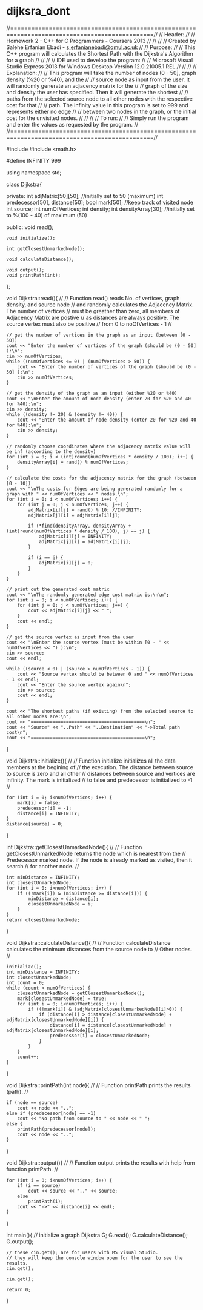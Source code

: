 # dijksra_dont
//===============================================================================================//
// Header:                                                                                       //
//  Homework 2 - C++ for C Programmers - Coursera 2013                                           //
//                                                                                               //
//  Created by Salehe Erfanian Ebadi - s.erfanianebadi@qmul.ac.uk                                //
// Purpose:                                                                                      //
//  This C++ program will calculates the Shortest Path with the Dijkstra's Algorithm for a graph //
//                                                                                               //
// IDE used to develop the program:                                                              //
//  Microsoft Visual Studio Express 2013 for Windows Desktop Version 12.0.21005.1 REL            //
//                                                                                               //
// Explanation:                                                                                  //
//  This program will take the number of nodes (0 - 50], graph density (%20 or %40), and the     //
//  source node as input from the user. It will randomly generate an adjacency matrix for the    //
//  graph of the size and density the user has specified. Then it will generate the shortest     //
//  paths from the selected source node to all other nodes with the respective cost for that     //
//  path. The infinity value in this program is set to 999 and represents either no edge         //
//  between two nodes in the graph, or the initial cost for the unvisited nodes.                 //
//                                                                                               //
// To run:                                                                                       //
//  Simply run the program and enter the values as requested by the program.                     //
//===============================================================================================//


#include <iostream>
#include <math.h>

#define INFINITY 999

using namespace std;

class Dijkstra{

private:
	int adjMatrix[50][50];    //initially set to 50 (maximum)
	int predecessor[50], distance[50];
	bool mark[50];    //keep track of visited node
	int source;
	int numOfVertices;
	int density;
	int densityArray[30];    //initially set to %(100 - 40) of maximum (50)

public:
	void read();

	void initialize();

	int getClosestUnmarkedNode();
	
	void calculateDistance();
	
	void output();
	void printPath(int);
};


void Dijkstra::read(){
	//
	// Function read() reads No. of vertices, graph density, and source node
	// and randomly calculates the Adjacency Matrix. The number of vertices 
	// must be greather than zero, all members of Adjacency Matrix are postive
	// as distances are always positive. The source vertex must also be positive
	// from 0 to noOfVertices - 1
	//

	// get the number of vertices in the graph as an input (between [0 - 50])
	cout << "Enter the number of vertices of the graph (should be (0 - 50] ):\n";
	cin >> numOfVertices;
	while ((numOfVertices <= 0) | (numOfVertices > 50)) {
		cout << "Enter the number of vertices of the graph (should be (0 - 50] ):\n";
		cin >> numOfVertices;
	}

	// get the density of the graph as an input (either %20 or %40)
	cout << "\nEnter the amount of node density (enter 20 for %20 and 40 for %40):\n";
	cin >> density;
	while ((density != 20) & (density != 40)) {
		cout << "Enter the amount of node density (enter 20 for %20 and 40 for %40):\n";
		cin >> density;
	}

	// randomly choose coordinates where the adjacency matrix value will be inf (according to the density)
	for (int i = 0; i < (int)round(numOfVertices * density / 100); i++) {
		densityArray[i] = rand() % numOfVertices;
	}

	// calculate the costs for the adjacency matrix for the graph (between [0 - 10])
	cout << "\nThe costs for Edges are being generated randomly for a graph with " << numOfVertices << " nodes.\n";
	for (int i = 0; i < numOfVertices; i++) {
		for (int j = 0; j < numOfVertices; j++) {
			adjMatrix[i][j] = rand() % 10; //INFINITY;
			adjMatrix[j][i] = adjMatrix[i][j];

			if (*find(densityArray, densityArray + (int)round(numOfVertices * density / 100), j) == j) {
				adjMatrix[i][j] = INFINITY;
				adjMatrix[j][i] = adjMatrix[i][j];
			}

			if (i == j) {
				adjMatrix[i][j] = 0;
			}
		}
	}

	// print out the generated cost matrix
	cout << "\nThe randomly generated edge cost matrix is:\n\n";
	for (int i = 0; i < numOfVertices; i++) {
		for (int j = 0; j < numOfVertices; j++) {
			cout << adjMatrix[i][j] << " ";
		}
		cout << endl;
	}

	// get the source vertex as input from the user
	cout << "\nEnter the source vertex (must be within [0 - " << numOfVertices << ") ):\n";
	cin >> source;
	cout << endl;

	while ((source < 0) | (source > numOfVertices - 1)) {
		cout << "Source vertex should be between 0 and " << numOfVertices - 1 << endl;
		cout << "Enter the source vertex again\n";
		cin >> source;
		cout << endl;
	}

	cout << "The shortest paths (if existing) from the selected source to all other nodes are:\n";
	cout << "==========================================\n";
	cout << "Source" << "..Path" << "..Destination" << "->Total path cost\n";
	cout << "==========================================\n";
}


void Dijkstra::initialize(){
	//
	// Function initialize initializes all the data members at the begining of
	// the execution. The distance between source to source is zero and all other
	// distances between source and vertices are infinity. The mark is initialized
	// to false and predecessor is initialized to -1
	//

	for (int i = 0; i<numOfVertices; i++) {
		mark[i] = false;
		predecessor[i] = -1;
		distance[i] = INFINITY;
	}
	distance[source] = 0;
}


int Dijkstra::getClosestUnmarkedNode(){
	//
	// Function getClosestUnmarkedNode returns the node which is nearest from the
	// Predecessor marked node. If the node is already marked as visited, then it search
	// for another node.
	//

	int minDistance = INFINITY;
	int closestUnmarkedNode;
	for (int i = 0; i<numOfVertices; i++) {
		if ((!mark[i]) & (minDistance >= distance[i])) {
			minDistance = distance[i];
			closestUnmarkedNode = i;
		}
	}
	return closestUnmarkedNode;
}


void Dijkstra::calculateDistance(){
	//
	// Function calculateDistance calculates the minimum distances from the source node to
	// Other nodes.
	//

	initialize();
	int minDistance = INFINITY;
	int closestUnmarkedNode;
	int count = 0;
	while (count < numOfVertices) {
		closestUnmarkedNode = getClosestUnmarkedNode();
		mark[closestUnmarkedNode] = true;
		for (int i = 0; i<numOfVertices; i++) {
			if ((!mark[i]) & (adjMatrix[closestUnmarkedNode][i]>0)) {
				if (distance[i] > distance[closestUnmarkedNode] + adjMatrix[closestUnmarkedNode][i]) {
					distance[i] = distance[closestUnmarkedNode] + adjMatrix[closestUnmarkedNode][i];
					predecessor[i] = closestUnmarkedNode;
				}
			}
		}
		count++;
	}
}


void Dijkstra::printPath(int node){
	//
	// Function printPath prints the results (path).
	//

	if (node == source)
		cout << node << "..";
	else if (predecessor[node] == -1)
		cout << "No path from source to " << node << " ";
	else {
		printPath(predecessor[node]);
		cout << node << "..";
	}
}


void Dijkstra::output(){
	//
	// Function output prints the results with help from function printPath.
	//

	for (int i = 0; i<numOfVertices; i++) {
		if (i == source)
			cout << source << ".." << source;
		else
			printPath(i);
		cout << "->" << distance[i] << endl;
	}
}


int main(){
	// initialize a graph
	Dijkstra G;
	G.read();
	G.calculateDistance();
	G.output();

	// these cin.get(); are for users with MS Visual Studio.
	// they will keep the console window open for the user to see the results.
	cin.get();

	cin.get();

	return 0;
}
